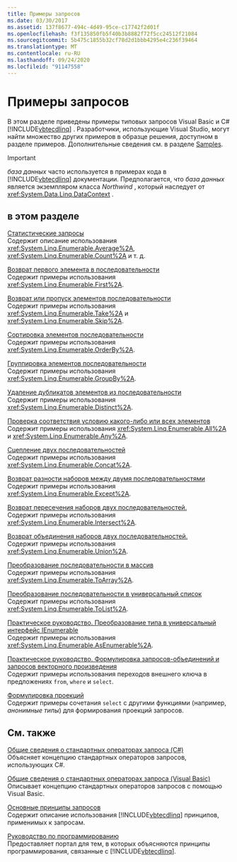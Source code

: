 ```yaml
---
title: Примеры запросов
ms.date: 03/30/2017
ms.assetid: 137f8677-494c-4d49-95ce-c17742f2d01f
ms.openlocfilehash: f3f135850fb5f40b3b8882f72f5cc24512f21084
ms.sourcegitcommit: 5b475c1855b32cf78d2d1bbb4295e4c236f39464
ms.translationtype: MT
ms.contentlocale: ru-RU
ms.lasthandoff: 09/24/2020
ms.locfileid: "91147558"
---
```

# <a name="query-examples"></a>Примеры запросов

В этом разделе приведены примеры типовых запросов Visual Basic и C# [!INCLUDE[vbtecdlinq](../../../../../../includes/vbtecdlinq-md.md)] . Разработчики, использующие Visual Studio, могут найти множество других примеров в образце решения, доступном в разделе примеров. Дополнительные сведения см. в разделе [Samples](samples.md).  
  
> [!IMPORTANT]
> *база данных* часто используется в примерах кода в [!INCLUDE[vbtecdlinq](../../../../../../includes/vbtecdlinq-md.md)] документации. Предполагается, что *база данных* является экземпляром класса *Northwind* , который наследует от <xref:System.Data.Linq.DataContext> .  
  
## <a name="in-this-section"></a>в этом разделе  

 [Статистические запросы](aggregate-queries.md)  
 Содержит описание использования <xref:System.Linq.Enumerable.Average%2A>, <xref:System.Linq.Enumerable.Count%2A> и т. д.  
  
 [Возврат первого элемента в последовательности](return-the-first-element-in-a-sequence.md)  
 Содержит примеры использования <xref:System.Linq.Enumerable.First%2A>.  
  
 [Возврат или пропуск элементов последовательности](return-or-skip-elements-in-a-sequence.md)  
 Содержит примеры использования <xref:System.Linq.Enumerable.Take%2A> и <xref:System.Linq.Enumerable.Skip%2A>.  
  
 [Сортировка элементов последовательности](sort-elements-in-a-sequence.md)  
 Содержит примеры использования <xref:System.Linq.Enumerable.OrderBy%2A>.  
  
 [Группировка элементов последовательности](group-elements-in-a-sequence.md)  
 Содержит примеры использования <xref:System.Linq.Enumerable.GroupBy%2A>.  
  
 [Удаление дубликатов элементов из последовательности](eliminate-duplicate-elements-from-a-sequence.md)  
 Содержит примеры использования <xref:System.Linq.Enumerable.Distinct%2A>.  
  
 [Проверка соответствия условию какого-либо или всех элементов](determine-if-any-or-all-elements-in-a-sequence-satisfy-a-condition.md)  
 Содержит примеры использования <xref:System.Linq.Enumerable.All%2A> и <xref:System.Linq.Enumerable.Any%2A>.  
  
 [Сцепление двух последовательностей](concatenate-two-sequences.md)  
 Содержит примеры использования <xref:System.Linq.Enumerable.Concat%2A>.  
  
 [Возврат разности наборов между двумя последовательностями](return-the-set-difference-between-two-sequences.md)  
 Содержит примеры использования <xref:System.Linq.Enumerable.Except%2A>.  
  
 [Возврат пересечения наборов двух последовательностей.](return-the-set-intersection-of-two-sequences.md)  
 Содержит примеры использования <xref:System.Linq.Enumerable.Intersect%2A>.  
  
 [Возврат объединения наборов двух последовательностей.](return-the-set-union-of-two-sequences.md)  
 Содержит примеры использования <xref:System.Linq.Enumerable.Union%2A>.  
  
 [Преобразование последовательности в массив](convert-a-sequence-to-an-array.md)  
 Содержит примеры использования <xref:System.Linq.Enumerable.ToArray%2A>.  
  
 [Преобразование последовательности в универсальный список](convert-a-sequence-to-a-generic-list.md)  
 Содержит примеры использования <xref:System.Linq.Enumerable.ToList%2A>.  
  
 [Практическое руководство. Преобразование типа в универсальный интерфейс IEnumerable](convert-a-type-to-a-generic-ienumerable.md)  
 Содержит примеры использования <xref:System.Linq.Enumerable.AsEnumerable%2A>.  
  
 [Практическое руководство. Формулировка запросов-объединений и запросов векторного произведения](formulate-joins-and-cross-product-queries.md)  
 Содержит примеры использования переходов внешнего ключа в предложениях `from`, `where` и `select`.  
  
 [Формулировка проекций](formulate-projections.md)  
 Содержит примеры сочетания `select` с другими функциями (например, *анонимные типы*) для формирования проекций запросов.  
  
## <a name="related-sections"></a>См. также  

 [Общие сведения о стандартных операторах запроса (C#)](../../../../../csharp/programming-guide/concepts/linq/standard-query-operators-overview.md)  
 Объясняет концепцию стандартных операторов запросов, использующих C#.  
  
 [Общие сведения о стандартных операторах запроса (Visual Basic)](../../../../../visual-basic/programming-guide/concepts/linq/standard-query-operators-overview.md)  
 Описывает концепцию стандартных операторов запросов с помощью Visual Basic.  
  
 [Основные принципы запросов](query-concepts.md)  
 Содержит описание использования [!INCLUDE[vbtecdlinq](../../../../../../includes/vbtecdlinq-md.md)] принципов, применимых к запросам.  
  
 [Руководство по программированию](programming-guide.md)  
 Предоставляет портал для тем, в которых объясняются принципы программирования, связанные с [!INCLUDE[vbtecdlinq](../../../../../../includes/vbtecdlinq-md.md)].
